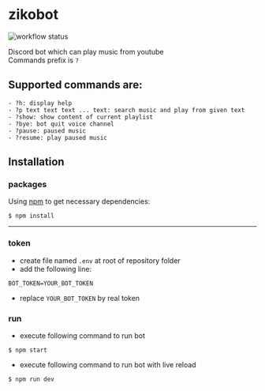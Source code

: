 # zikobot

![workflow status](https://github.com/judkoffi/zikobot/workflows/node.js.yml/badge.svg)

Discord bot which can play music from youtube  
Commands prefix is `?`

## Supported commands are:

```
- ?h: display help
- ?p text text text ... text: search music and play from given text
- ?show: show content of current playlist
- ?bye: bot quit voice channel
- ?pause: paused music
- ?resume: play paused music
```

## Installation

### packages

Using [npm](https://www.npmjs.com/) to get necessary dependencies:

```
$ npm install
```

---

### token

- create file named `.env` at root of repository folder
- add the following line:

```
BOT_TOKEN=YOUR_BOT_TOKEN
```

- replace `YOUR_BOT_TOKEN` by real token

### run

- execute following command to run bot

```
$ npm start
```

- execute following command to run bot with live reload

```
$ npm run dev
```
